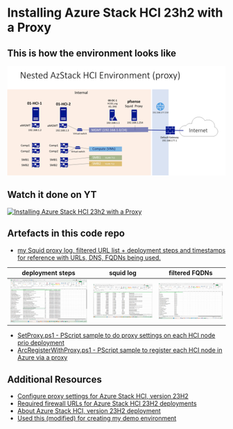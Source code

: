 # Installing Azure Stack HCI 23h2 with a Proxy

## This is how the environment looks like
![My HCI Demo Sandbox with a Squid Proxy](proxy.png)

## Watch it done on YT
[![Installing Azure Stack HCI 23h2 with a Proxy](https://img.youtube.com/vi/qRnh5-jelXI/0.jpg)](https://youtu.be/qRnh5-jelXI)

## Artefacts in this code repo
- [my Squid proxy log, filtered URL list + deployment steps and timestamps for reference with URLs, DNS, FQDNs being used.](23H2ProxyDeployment_12-07-2024.xlsx)  
 
| deployment steps | squid log | filtered FQDNs |
|--|--|--|
|![deployment steps](Screenshot%202024-07-30%20152348.png) | ![squid log](Screenshot%202024-07-30%20152444.png)| ![filtered FQDNs, DNS](Screenshot%202024-07-30%20152522.png)|


- [SetProxy.ps1 - PScript sample to do proxy settings on each HCI node prio deployment](SetProxy.ps1)
- [ArcRegisterWithProxy.ps1 - PScript sample to register each HCI node in Azure via a proxy](ArcRegisterWithProxy.ps1) 

## Additional Resources
- [Configure proxy settings for Azure Stack HCI, version 23H2](https://learn.microsoft.com/en-us/azure-stack/hci/manage/configure-proxy-settings-23h2)
- [Required firewall URLs for Azure Stack HCI 23H2 deployments](https://learn.microsoft.com/en-us/azure-stack/hci/concepts/firewall-requirements#required-firewall-urls-for-azure-stack-hci-23h2-deployments)
- [About Azure Stack HCI, version 23H2 deployment](https://learn.microsoft.com/en-us/azure-stack/hci/deploy/deployment-introduction)
- [Used this (modified) for creating my demo environment](https://github.com/bfrankMS/CreateHypervVms/tree/master/Scenario-AzStackHCI)
